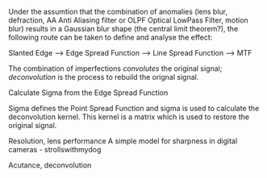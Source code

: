 Under the assumtion that the combination of anomalies (lens blur, defraction, AA Anti Aliasing filter or OLPF Optical LowPass Filter, motion blur) results in a Gaussian blur shape (the central limit theorem?), the following route can be taken to define and analyse the effect:

Slanted Edge --> Edge Spread Function --> Line Spread Function --> MTF

The combination of imperfections _convolutes_ the original signal;  _deconvolution_ is the process to rebuild the orignal signal.

Calculate Sigma from the Edge Spread Function

Sigma defines the Point Spread Function and sigma is used to calculate the deconvolution kernel. This kernel is a matrix which is used to restore the original signal.






Resolution, lens performance
A simple model for sharpness in digital cameras - strollswithmydog

Acutance, deconvolution